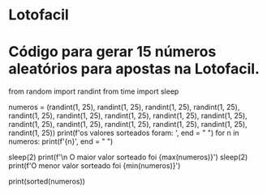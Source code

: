# Lotofacil
# Código para gerar 15 números aleatórios para apostas na Lotofacil.

from random import randint
from time import sleep

numeros = (randint(1, 25), randint(1, 25), randint(1, 25), randint(1, 25), randint(1, 25), randint(1, 25), randint(1, 25), randint(1, 25), randint(1, 25), randint(1, 25), randint(1, 25), randint(1, 25), randint(1, 25), randint(1, 25), randint(1, 25))
print(f'os valores sorteados foram: ', end = " ")
for n in numeros:
    print(f'{n}', end = " ")

sleep(2)
print(f'\n O maior valor sorteado foi {max(numeros)}')
sleep(2)
print(f'O menor valor sorteado foi {min(numeros)}')

print(sorted(numeros))

